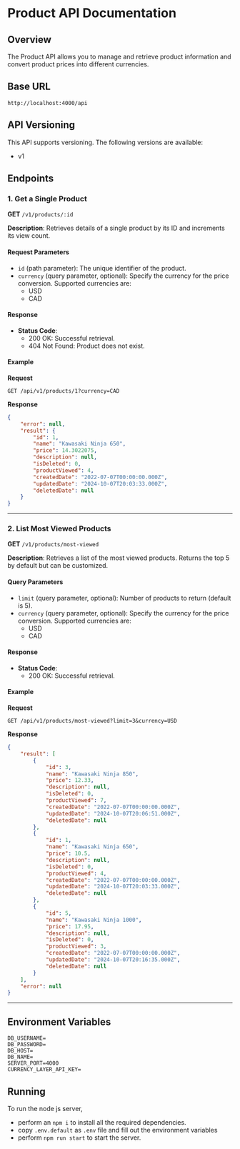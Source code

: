 # Product API Documentation

## Overview
The Product API allows you to manage and retrieve product information and convert product prices into different currencies.

## Base URL
```
http://localhost:4000/api
```

## API Versioning
This API supports versioning. The following versions are available:

- v1

## Endpoints

### 1. Get a Single Product

**GET** `/v1/products/:id`

**Description**: Retrieves details of a single product by its ID and increments its view count.

#### Request Parameters
- `id` (path parameter): The unique identifier of the product.
- `currency` (query parameter, optional): Specify the currency for the price conversion. Supported currencies are:
  - USD
  - CAD

#### Response
- **Status Code**: 
  - 200 OK: Successful retrieval.
  - 404 Not Found: Product does not exist.
  
#### Example
**Request**
```http
GET /api/v1/products/1?currency=CAD
```

**Response**
```json
{
    "error": null,
    "result": {
        "id": 1,
        "name": "Kawasaki Ninja 650",
        "price": 14.3022075,
        "description": null,
        "isDeleted": 0,
        "productViewed": 4,
        "createdDate": "2022-07-07T00:00:00.000Z",
        "updatedDate": "2024-10-07T20:03:33.000Z",
        "deletedDate": null
    }
}
```

---

### 2. List Most Viewed Products

**GET** `/v1/products/most-viewed`

**Description**: Retrieves a list of the most viewed products. Returns the top 5 by default but can be customized.

#### Query Parameters
- `limit` (query parameter, optional): Number of products to return (default is 5).
- `currency` (query parameter, optional): Specify the currency for the price conversion. Supported currencies are:
  - USD
  - CAD

#### Response
- **Status Code**: 
  - 200 OK: Successful retrieval.

#### Example
**Request**
```http
GET /api/v1/products/most-viewed?limit=3&currency=USD
```

**Response**
```json
{
    "result": [
        {
            "id": 3,
            "name": "Kawasaki Ninja 850",
            "price": 12.33,
            "description": null,
            "isDeleted": 0,
            "productViewed": 7,
            "createdDate": "2022-07-07T00:00:00.000Z",
            "updatedDate": "2024-10-07T20:06:51.000Z",
            "deletedDate": null
        },
        {
            "id": 1,
            "name": "Kawasaki Ninja 650",
            "price": 10.5,
            "description": null,
            "isDeleted": 0,
            "productViewed": 4,
            "createdDate": "2022-07-07T00:00:00.000Z",
            "updatedDate": "2024-10-07T20:03:33.000Z",
            "deletedDate": null
        },
        {
            "id": 5,
            "name": "Kawasaki Ninja 1000",
            "price": 17.95,
            "description": null,
            "isDeleted": 0,
            "productViewed": 3,
            "createdDate": "2022-07-07T00:00:00.000Z",
            "updatedDate": "2024-10-07T20:16:35.000Z",
            "deletedDate": null
        }
    ],
    "error": null
}
```

---



## Environment Variables
```
DB_USERNAME=
DB_PASSWORD=
DB_HOST=
DB_NAME=
SERVER_PORT=4000
CURRENCY_LAYER_API_KEY=
```
## Running
To run the node js server,
-  perform an `npm i` to install all the required dependencies.
- copy `.env.default` as `.env` file and fill out the environment variables
- perform `npm run start` to start the server.